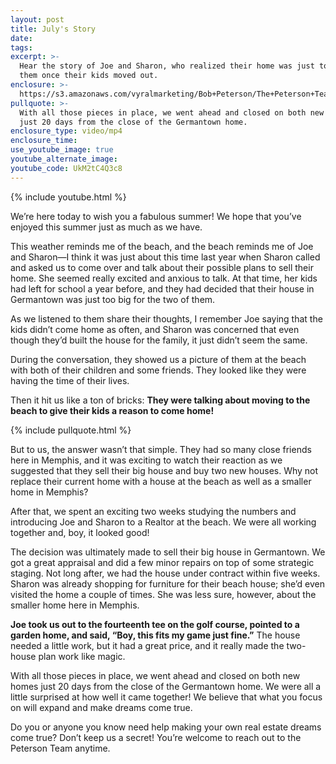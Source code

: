 ```yaml
---
layout: post
title: July's Story
date:
tags:
excerpt: >-
  Hear the story of Joe and Sharon, who realized their home was just too big for
  them once their kids moved out.
enclosure: >-
  https://s3.amazonaws.com/vyralmarketing/Bob+Peterson/The+Peterson+Team-+July's+Story.mp4
pullquote: >-
  With all those pieces in place, we went ahead and closed on both new homes
  just 20 days from the close of the Germantown home.
enclosure_type: video/mp4
enclosure_time:
use_youtube_image: true
youtube_alternate_image:
youtube_code: UkM2tC4Q3c8
---
```


{% include youtube.html %}

We’re here today to wish you a fabulous summer\! We hope that you’ve enjoyed this summer just as much as we have. &nbsp;

This weather reminds me of the beach, and the beach reminds me of Joe and Sharon—I think it was just about this time last year when Sharon called and asked us to come over and talk about their possible plans to sell their home. She seemed really excited and anxious to talk. At that time, her kids had left for school a year before, and they had decided that their house in Germantown was just too big for the two of them.

As we listened to them share their thoughts, I remember Joe saying that the kids didn’t come home as often, and Sharon was concerned that even though they’d built the house for the family, it just didn’t seem the same.

During the conversation, they showed us a picture of them at the beach with both of their children and some friends. They looked like they were having the time of their lives.&nbsp;

Then it hit us like a ton of bricks: **They were talking about moving to the beach to give their kids a reason to come home\!**

{% include pullquote.html %}

But to us, the answer wasn’t that simple. They had so many close friends here in Memphis, and it was exciting to watch their reaction as we suggested that they sell their big house and buy two new houses. Why not replace their current home with a house at the beach as well as a smaller home in Memphis?

After that, we spent an exciting two weeks studying the numbers and introducing Joe and Sharon to a Realtor at the beach. We were all working together and, boy, it looked good\!

The decision was ultimately made to sell their big house in Germantown. We got a great appraisal and did a few minor repairs on top of some strategic staging. Not long after, we had the house under contract within five weeks. Sharon was already shopping for furniture for their beach house; she’d even visited the home a couple of times. She was less sure, however, about the smaller home here in Memphis.

**Joe took us out to the fourteenth tee on the golf course, pointed to a garden home, and said, “Boy, this fits my game just fine.”** The house needed a little work, but it had a great price, and it really made the two-house plan work like magic.

With all those pieces in place, we went ahead and closed on both new homes just 20 days from the close of the Germantown home. We were all a little surprised at how well it came together\! We believe that what you focus on will expand and make dreams come true.

Do you or anyone you know need help making your own real estate dreams come true? Don’t keep us a secret\! You’re welcome to reach out to the Peterson Team anytime.<br>&nbsp;